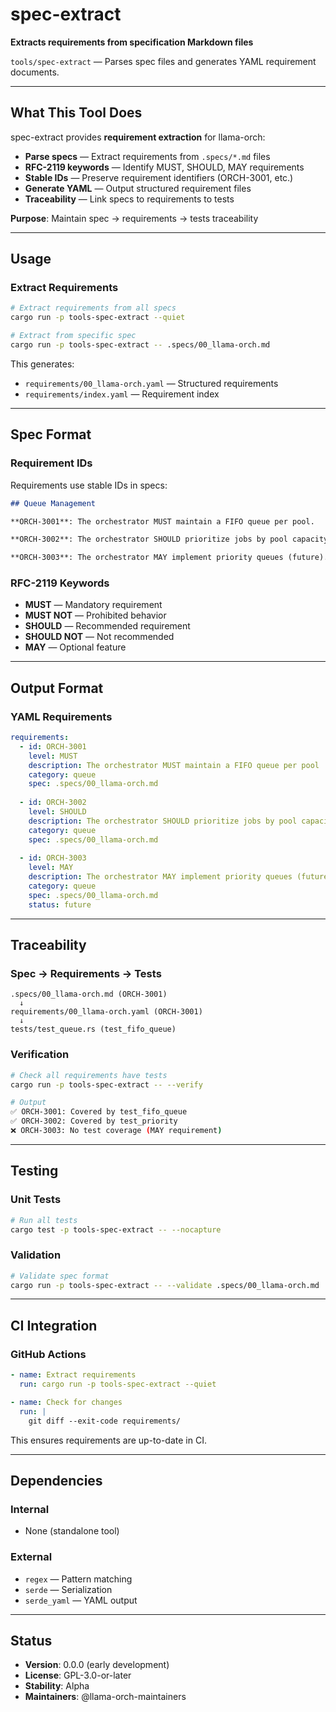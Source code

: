 # spec-extract

**Extracts requirements from specification Markdown files**

`tools/spec-extract` — Parses spec files and generates YAML requirement documents.

---

## What This Tool Does

spec-extract provides **requirement extraction** for llama-orch:

- **Parse specs** — Extract requirements from `.specs/*.md` files
- **RFC-2119 keywords** — Identify MUST, SHOULD, MAY requirements
- **Stable IDs** — Preserve requirement identifiers (ORCH-3001, etc.)
- **Generate YAML** — Output structured requirement files
- **Traceability** — Link specs to requirements to tests

**Purpose**: Maintain spec → requirements → tests traceability

---

## Usage

### Extract Requirements

```bash
# Extract requirements from all specs
cargo run -p tools-spec-extract --quiet

# Extract from specific spec
cargo run -p tools-spec-extract -- .specs/00_llama-orch.md
```

This generates:
- `requirements/00_llama-orch.yaml` — Structured requirements
- `requirements/index.yaml` — Requirement index

---

## Spec Format

### Requirement IDs

Requirements use stable IDs in specs:

```markdown
## Queue Management

**ORCH-3001**: The orchestrator MUST maintain a FIFO queue per pool.

**ORCH-3002**: The orchestrator SHOULD prioritize jobs by pool capacity.

**ORCH-3003**: The orchestrator MAY implement priority queues (future).
```

### RFC-2119 Keywords

- **MUST** — Mandatory requirement
- **MUST NOT** — Prohibited behavior
- **SHOULD** — Recommended requirement
- **SHOULD NOT** — Not recommended
- **MAY** — Optional feature

---

## Output Format

### YAML Requirements

```yaml
requirements:
  - id: ORCH-3001
    level: MUST
    description: The orchestrator MUST maintain a FIFO queue per pool
    category: queue
    spec: .specs/00_llama-orch.md
    
  - id: ORCH-3002
    level: SHOULD
    description: The orchestrator SHOULD prioritize jobs by pool capacity
    category: queue
    spec: .specs/00_llama-orch.md
    
  - id: ORCH-3003
    level: MAY
    description: The orchestrator MAY implement priority queues (future)
    category: queue
    spec: .specs/00_llama-orch.md
    status: future
```

---

## Traceability

### Spec → Requirements → Tests

```
.specs/00_llama-orch.md (ORCH-3001)
  ↓
requirements/00_llama-orch.yaml (ORCH-3001)
  ↓
tests/test_queue.rs (test_fifo_queue)
```

### Verification

```bash
# Check all requirements have tests
cargo run -p tools-spec-extract -- --verify

# Output
✅ ORCH-3001: Covered by test_fifo_queue
✅ ORCH-3002: Covered by test_priority
❌ ORCH-3003: No test coverage (MAY requirement)
```

---

## Testing

### Unit Tests

```bash
# Run all tests
cargo test -p tools-spec-extract -- --nocapture
```

### Validation

```bash
# Validate spec format
cargo run -p tools-spec-extract -- --validate .specs/00_llama-orch.md
```

---

## CI Integration

### GitHub Actions

```yaml
- name: Extract requirements
  run: cargo run -p tools-spec-extract --quiet

- name: Check for changes
  run: |
    git diff --exit-code requirements/
```

This ensures requirements are up-to-date in CI.

---

## Dependencies

### Internal

- None (standalone tool)

### External

- `regex` — Pattern matching
- `serde` — Serialization
- `serde_yaml` — YAML output

---

## Status

- **Version**: 0.0.0 (early development)
- **License**: GPL-3.0-or-later
- **Stability**: Alpha
- **Maintainers**: @llama-orch-maintainers
